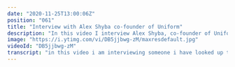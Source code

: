 ```yaml
---
date: "2020-11-25T13:00:06Z"
position: "061"
title: "Interview with Alex Shyba co-founder of Uniform"
description: "In this video I interview Alex Shyba, co-founder of Uniform. At work (I'm web development director at a big agency), Alex did some consulting for us and we were always impressed by his skills and excellent manners. In this interview we dive into what Uniform does, why he started it and he even shows us how it works.\n\nEnterprise software vendors better watch out. This startup will disrupt. I would pay close attention to their roadmap in the coming months. Expect a Tim Tries video when their software reaches open beta.\n\nAbout Uniform:\nUniform enables jamstack with your current Enterprise Digital Experience Platform and unlocks edge-based personalization with the tools you already have.\n\nFind Alex and Uniform here:\nhttps://twitter.com/alexshyba\nhttps://twitter.com/UniformDev\nhttps://uniform.dev/\n\nFollow me here:\nWebsite: https://timbenniks.dev/\nTwitter: https://twitter.com/timbenniks\nGithub: https://github.com/timbenniks"
image: "https://i.ytimg.com/vi/DB5jjbwg-zM/maxresdefault.jpg"
videoId: "DB5jjbwg-zM"
transcript: "in this video i am interviewing someone i have looked up to for a long time his name is alex sheba and he is the co-founder of uniform uniform is a startup that works in the enterprise spheres where they actually inject stuff that is normally not really ready or used in enterprise because the systems used for enterprise are a little bit behind so they're doing the jam stack they're enriching the digital experience platform with all these kind of cool headless approaches and we have personalization we can use nuxt and all of the stuff and uniform is kind of making sure that this this is standardized and it works its skill and you know i do this on a daily basis i struggle with these systems and how to get it to be modern and they did a startup and they actually made it happen so it's now something i can use every day and you know what that makes me super excited so in this interview we talk about how did he start uniform why did he want to start it why did he leave his really comfy job at a super cool cms vendor but also he will show us some of the software itself this is what i'm really excited about and you should be too because this is going to change the game for big e-commerce and for big cmss so without further ado this is the interview with alex shiba this is post processing tim and tim i have a pro tip for you when you interview someone press the freaking record button why didn't you press the record button that's like the main thing you do when you make a video anyways you'll be seeing me looking that way when i ask questions because that's the reference cam i have for alex and so it's it's kind of off and my video feed is not as nice but it's good enough so enjoy the interview while i sit in a corner and cry and think about my mistakes hello alex how are you welcome to the channel what a privilege to have you hey tim all good good really nice to be here so cool i've actually wanted to interview you for probably a year because you've been helping us out at work with a lot of stuff that for us was like super hard to do and you were like oh it's like this just do that and you're like the black magic you know it all so it's super cool that you have you here and what i actually ask every guest is can you say your name the way it's supposed to be said and then maybe tell us where you're from stuff like that i'm happy to happen too so my name is alex sheba uh some some pronounce it as shaiba which is kind of funny because in in in russian this means uh hockey puck so that's that's kind of yeah so when i get that i i i crack up so yeah and are you like alexander or sasha or are you actually in alex i'm actually alexander a ukrainian except ukrainians spell o every time uh they see an a just to piss off russians so that's how that's how it works and you know what this is why i ask this question every time because i get this kind of stuff this is perfect and also i love we work with people from ukraine a lot so you just clicked right in and spoke with them on their level which really worked so that was cool yeah they're from the same hometown as me which which also really yeah that definitely helps because it's exactly it's a huge country so but now you're in the u.s right yeah i've been here since 2006 so based on average uh kind of stay of in san francisco uh i'm i'm i'm local practically yeah exactly you're basically um local to the place if you're there for that long and i can imagine that a lot of people are there like if you're there for four years you kind of become local because so many people are there from so many different places you have to right yeah it's it's sort of became in recent few years a very transient city uh which i i cannot recall that in late 2000 so things started shifting quite quite fast with with all the all the growth here that the region experienced in tech it definitely affected sort of the city mindset and attracting different sort of folks that are here to come and may not necessarily want to stay oh yeah i can imagine because you are there because well you started it differently but now you work at uniform which you co-founded right so would you mind explaining to our guests you know what probably a lot already know uniform because when we tweet about this people will really like to see it but can you still explain what uniform is and then maybe after that like why did you think you had to start this startup what what was there in the in the market that make you feel like oh there's an idea let's do this yeah that's a good question our mission is to uh bring jamstack to enterprise scenarios enterprise customers we we've been fans of jam stack for quite some time and um what we realized is that there's these technological bubbles that did not necessarily intersect and jam stack has a lot of benefits um that that would be i mean critical um super useful and and real painkillers to enterprise users this is where i'm coming from right uh working with psycho for 13 years i've been exposed to quite quite a lot of enterprise scenarios and the pains that enterprise customers experiencing are pretty much what jamstack is is all about so it became clear that the intersections are creating the venn diagram out of these two bubbles is needed and we've done a couple months of consulting after starting the company and it became clear that these are the real problems that we need we need to start addressing and there needs to be sort of a conduit system and maybe a middleware so to speak something that connects the existing world of enterprise cmss and digital experience platforms and a more modern decoupled cdn driven approach with with modern javascript static site generators and pretty much connecting these big dots this this is obviously it was obvious to us this was needed and that we have the right recipe to do it because we know the the world of enterprise digital experience platforms really well and passionate about jam stack and uh so sort of became natural to us that this is something we need to do and solve what i like about this is that basically you just described my everyday job but i just answered with frustration right so i work on these huge platforms or e-commerce or cms or whatever it is and we put in place like all these things to make that front-end actually modern performance all of the things we want as front-enders right but then it's really hard to do so but the fact maybe that you guys are in san francisco you're like but we can also just do a startup to solve it rather than the european approach that i have like just complain and try to work it in and it's actually kind of cool that you now when this thing launches like big you're solving everyday problems of so many front-end developers i think that's super cool i think that's it was needed it was time for this yeah thank you that's that that's really music to our ears and uh the the trick with enterprise is that that we realize is that they cannot necessarily afford a big transition to like the usual suspects of jam stack stack um so they politically invested into these marketing platforms they technologically invested and that's usually five seven maybe more um year investment and sort of just turning off and move completely different direction and may not be feasible and even if you do um your marketing folks may sort of miss out on some of the capabilities of of this integrated marketing systems they are monolithic they've they've asked but they they have quite quite rich feature set and they were appealing to business users marketers for for past decade right so this is what those users expect so sort of we identified two two problems is kind of bringing which manifested in this bi-directional strategy that we have as to bring this capability such as personalization um into the world of jamstack and and that's that's largely a missing piece now but also make this uh systems uh enterprise digital experience platforms like psycore compatible with the world of jam stacks so sort of bring everything together from two different directions so digging tunnel from two different sites exactly i was thinking like if we go to a gemstack website now let's take my website i wouldn't know how to start to do the personalization that you're about to show off a bit later i wouldn't know how to do it so you're also enhancing the gem stack world next to enhancing the enterprise world so there's actually this whole extra thing and so why do you think those traditional systems are no longer successful in this whole world because i know [Music] i have not seen it work properly so do you know what is the difference here why are you so successful and they are not even though they've been here for years and years i i think the there's there's a few things happening the goal post has shifted in terms of what a performant web page is and what the users your visitors expect a fast site to be like right so so they're sort of spoiled by blazing fast experiencing coming up from from google from startups that that have the luxury of greenfield project execution using the latest technologies really optimizing towards end user experience and and and deliver sub second page page loads enterprises they they've been lagging so i think there's this expectation gap between what the users uh want from your uh brands to deliver and and reality often and tooling uh it's people process technology right uh all all three really factoring in so more i would say tooling and processes and people would usually would catch up and and and learn and adopt new new stuff if the tooling and processes is in place so tooling sort of been lagging behind because the front end uh the javascript revolution right in the open source uh really pushed the envelope of what you can do with javascript and like if you would be building a website now using some sort of dotnet based server sites uh html baking technology is probably not something you would not consider right so no no no no javascript is is the way to go but yeah um the role of cms this also means that the role of cms is changing and it's it has no business of managing presentation layer and sort of impacting how you want to go about building your front end right so full freedom of expression on the front end sort of created a need to reduce see content management to the essentials and one of those essentials is providing content uh and providing business users with ability to assemble experiences from uh modern front-end components i guess um and all the marketing layers and on top of that that's sort of tbd uh where is that responsibility i think philosophically it we're sort of arriving to linux based philosophy winning over win a windows based philosophy where you get software in one package you have everything you need in there but in terms of kind of best of breed it's really not not there because you're gonna you have you have a big monolithic piece of software and it's just harder to uh making sure every single capability is the best that you can ever have well with linux based philosophy it's more like an assembly of best of breed uh technologies and that mindset is winning in in content in enterprise content management digital experience platform probably everywhere but do you think maybe uniform is kind of the glue between those best of breeds because this is i'm trying to define it for myself also because you do a whole bunch with like making it jam stack but uniform itself doesn't do a jam stack thing right or does it i'm i might know this actually already but i'm asking this because probably some viewers will not really know like how that connects because you're also doing the personalization thing but it's kind of a layer in between to make it work right is that a correct assumption yeah so philosophically we are very much aligned to the best of breed and being the nervous system of your digital experience solution which includes a content management system maybe a digital asset management system maybe a combination of both some sort of content provider aspect a marketing layer that that orchestrates you know what what piece of content particular visitors should see at this right moment um and and everything in in between so that's definitely what what we're building um is the enabling technology to to get there sort of uh conceptually zapier for dxp or mulesoft for for dxp space something something in between those those lines but the the challenge is before we get there because that's that's quite a journey the challenge here is how do you address the current pain points of these companies that already bought in with monolithic dxps and how do you incrementally uh decouple the the frontends and move them towards jam stacks so they can clearly see the path forward and it doesn't have to be another six month or a year re-platforming expensive re-platforming yeah i guess i've seen you guys change things around in like four weeks and everybody around then they're like what okay this is possible right and this is nice about if you are a bit smaller company with a whole bunch of smart people you can go really fast and this is super cool so you know what how about we just show it would you mind maybe just um showing a little demo so people can see like the uniform interface and how it all works i absolutely would love to yeah i guess you do you know what i'm also quite keen to see it because i've seen some demos but i feel like yours now might be slightly scoped differently so yeah let's let's do it the the process starts with onboarding experience where we guide users through these three different steps of setting up your site offering you to deploy from a starter kit that also comes with a preset content setup and pick your stack so contentful netlify next gs could be your stack next step we would connect with contentful this would actually provision a brand new content for space it will install our app and it will install the content from start kit it's completely optional but this sort of food fast tracks the whole process yeah cool towards going to personalization right um so in the content model you see everything comes from from our starter kit including page models and we'll see the site in a second so in this page models we model components as a reference to multiple variances so here you can see uniform is actually a plugin that extends contentful um ui we'll connect the site to kind of entering traditional jam stack flow right we have a starter kit we put the site name key repo credentials we'll push a repo to your github connect with netlify in this case and it will start deploying the site so this this is sort of the jam stack journey will involve fetching content from contentful um and um also content from uniform which we'll we'll see in a second so the web hook here will do a handshake between between uniform and in netlify so we'll need to make sure we set up that web hook so every time we do a change of personalization configuration will trigger netlify webhook so here we're talking about different intents that we can figure for personalization so we have call for papers campaign registration developer marketer this is a fictitious conference site so let's say we have a campaign with utm query string unfrm conf which identifies as potential speakers so that's a campaign we can push out and you can see we can start personalizing it personalized straight up on the site as fast as possible without any back-end calls same thing we can do with a cookie let's say we drop a cookie when we register on the site we go back to home we can see our homepage here is changing to thank you for joining because of that cookie has been set so that's configuration as a part of this intent configuration we have set up as a part of the starter and more interesting behavior so we can actually use the tracker part of uniform to identify your behavioral profile in this case developer go visit the developer page go back and you can see here in both the list of talks is personalized based on who i am i go to marketer refresh marketer page one more time now the marketing i'm scored more marketed than developer so i'm seeing marketing talks and marketing hero so it's doesn't it only do cookie based query string but also rich behavioral based personalization if i want to create a brand new one this let's say would be for visitors coming from your channel yeah i'm going to be doing this later you know this right we'll do a query stream based keep it simple um so source equals tim tim's channel um we'll be able to use that within contentful when we provision brand new variants for our hero so because it's very jam stack friendly approach we publish and at that point all the configuration of your personalization becomes a static file that will be embedded within your app during the natlify build process so we published that part that that is the configuration now we need content so provision brand new uh hero for our variants and here you can see we'll tag it with this intent that we just created so that's the first class app extension to content for allowing marketers to keep content with personalization it's all inside the one place i love it exactly yeah contentful's app model is a sublime i mean we definitely had a lot of fun building this um so once uh here i'm fast tracking the build process you can see now hitting source tim and we have we have a personalized there we go so we we're going from um and and this part shows how we can do it actually during ssr on versailles so same developer behavioral match and here we disable javascript and reload the page and we'll see the same personalized page so there's multiple flavors of the execution part of this personalization we can handle it at the client side if the cdn is not running logic or we can run it on cdn level we support also various flavors of that running javascript at cdn level with something like cloudflare over cell but also on akamai we run um sort of in embedded markup mode as as another flavor so you have like cloudflare workers to kind of do um api kind of calls to do a server side render that that's what that does right yeah so it's leveraging next gss serverless target too oh yes of course rendering too yeah i'm a bit more into view world and i cannot wait because they're they're they're very close to doing that as well so that's going to be very cool so you leverage all of those cool features from the providers that most people use anyways for their jam stack right and i am so impressed by how easy that was that you just did but also that it seems like on hydration it knows what to show and that's a little bit of the magic that i'm i'm just gonna have to dive into some codes at one point to understand that but that is super nice thank you thank you well this is what we want to see right the team has done a great job uh getting this out so we will be announcing it really soon and getting it out into the market so excited to tell the story of like personalization in a few minutes right so if we contrast this with the current status quo uh in jam sec world personalization is somewhat of a kind of uh i haven't seen it not really and i also i have seen a lot of demos from [Music] and a lot of content editing and nothing happens because it's just too hard to set up it's too slow and this is really um a life saver for real marketeers that actually want to be doing this you're opening up a whole avenue also for agencies to consult on right it's super cool yeah we we believe that it's technology aspect is a big adoption blocker for personalization kind of bringing personalization into mainstream but also process like sometimes users really don't know where to start they you know talk about personalization uh but not really don't know you know how how where to start um so we our approach in that is not just building the tooling but also building the process so it's very easy get started to get started and you can kind of incrementally upgrade your personalization game um into it lars our co-founder he's been spearheading that whole initiative more around business enablement in his psycho days so he's very he has a board game about personalization so there will be lots of cool stuff coming out around more like how do you actually interface with with the system i think we can make it make it more much more fun but also on the i.t side like being able to not worry about infrastructure and scale because in this case this is a completely back endless way of executing exactly this is amazing we're going to need this so looking at this whole story but also where you came from you know your career a sitecore doing cool stuff already doing a bit of consulting now this if you look forward what would you like your kind of if you look at this field that we are in what would your legacy be what would you love your legacy to be yeah to be honest thinking about legacy maybe a bit too too early um but i always wanted to you know build build a business and uh build business with people i really enjoy working with and i really like and have a ton of fun doing that sort of figuring out this this recipe uh for myself and being able to to build something bigger right then than a team i i led a team at psycorp it was a lot of fun as well this is sort of a next challenge building building a business right and building a piece of software that becomes a company so as they say idea is not a product product is not a company right so you're gonna get through the whole cycle and that's that's the challenge that's something i want to have behind me and kind of know the recipe of how how to do it and hopefully if this works do more of this and and then see where the next mission is exactly i love it because you're kind of focusing on the process of just doing the stuff and doing it very well and i guess if you do something very well and you are able to kind of market that also things will just happen and that's why probably uniform is doing already so well so congrats on that i if i did this i would probably do it the same way so that's a very nice ending like that so thank you i wouldn't know if i have enough experience doing it myself but you know anyways that's future talk um listen man i really want to thank you for taking the time i know it's pretty early on your side i also know your early riser so i guess it's fine but thank you nonetheless for your time i know you're busy so um yeah that's it cheers no thank you cheers all right bye"
---
```


